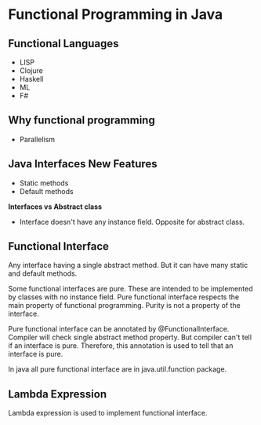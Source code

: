 # Functional Programming in Java



## Functional Languages

- LISP
- Clojure
- Haskell
- ML
- F#

## Why functional programming

- Parallelism

## Java Interfaces New Features

- Static methods
- Default methods

**Interfaces vs Abstract class**

- Interface doesn't have any instance field. Opposite for abstract class.

## Functional Interface

Any interface having a single abstract method. But it can have many static and default methods.

Some functional interfaces are pure. These are intended to be implemented by classes with no
instance field. Pure functional interface respects the main property of functional programming.
Purity is not a property of the interface.

Pure functional interface can be annotated by @FunctionalInterface. Compiler will check single
abstract method property. But compiler can't tell if an interface is pure. Therefore, this
annotation is used to tell that an interface is pure.

In java all pure functional interface are in java.util.function package.

## Lambda Expression

Lambda expression is used to implement functional interface.




